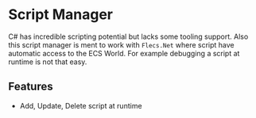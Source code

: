 # Script Manager

C# has incredible scripting potential but lacks some tooling support. Also this script manager is ment to work with `Flecs.Net` where script have automatic access to the ECS World. For example debugging a script at runtime is not that easy.

## Features

- Add, Update, Delete script at runtime
